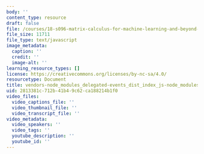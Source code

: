```yaml
---
body: ''
content_type: resource
draft: false
file: /courses/18-s096-matrix-calculus-for-machine-learning-and-beyond-january-iap-2022/vendors-node_modules_delegated-events_dist_index_js-node_modules_github_catalyst_lib_index_js-06ff533-ac681f750823.js
file_size: 11711
file_type: text/javascript
image_metadata:
  caption: ''
  credit: ''
  image-alt: ''
learning_resource_types: []
license: https://creativecommons.org/licenses/by-nc-sa/4.0/
resourcetype: Document
title: vendors-node_modules_delegated-events_dist_index_js-node_modules_github_catalyst_lib_index_js-06ff533-ac681f750823.js
uid: 2813381c-712b-41b4-9c62-ca188214b1f0
video_files:
  video_captions_file: ''
  video_thumbnail_file: ''
  video_transcript_file: ''
video_metadata:
  video_speakers: ''
  video_tags: ''
  youtube_description: ''
  youtube_id: ''
---
```

